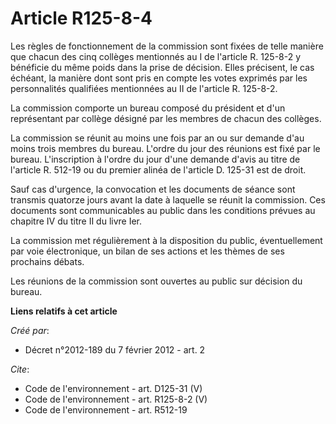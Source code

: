 # Article R125-8-4

Les règles de fonctionnement de la commission sont fixées de telle manière que chacun des cinq collèges mentionnés au I de
l'article R. 125-8-2 y bénéficie du même poids dans la prise de décision. Elles précisent, le cas échéant, la manière dont
sont pris en compte les votes exprimés par les personnalités qualifiées mentionnées au II de l'article R. 125-8-2. 

La commission comporte un bureau composé du président et d'un représentant par collège désigné par les membres de chacun des
collèges. 

La commission se réunit au moins une fois par an ou sur demande d'au moins trois membres du bureau. L'ordre du jour des
réunions est fixé par le bureau. L'inscription à l'ordre du jour d'une demande d'avis au titre de l'article R. 512-19 ou du
premier alinéa de l'article D. 125-31 est de droit. 

Sauf cas d'urgence, la convocation et les documents de séance sont transmis quatorze jours avant la date à laquelle se réunit
la commission. Ces documents sont communicables au public dans les conditions prévues au chapitre IV du titre II du livre
Ier. 

La commission met régulièrement à la disposition du public, éventuellement par voie électronique, un bilan de ses actions et
les thèmes de ses prochains débats. 

Les réunions de la commission sont ouvertes au public sur décision du bureau.

**Liens relatifs à cet article**

_Créé par_:

  - Décret n°2012-189 du 7 février 2012 - art. 2

_Cite_:

  - Code de l'environnement - art. D125-31 (V)
  - Code de l'environnement - art. R125-8-2 (V)
  - Code de l'environnement - art. R512-19
